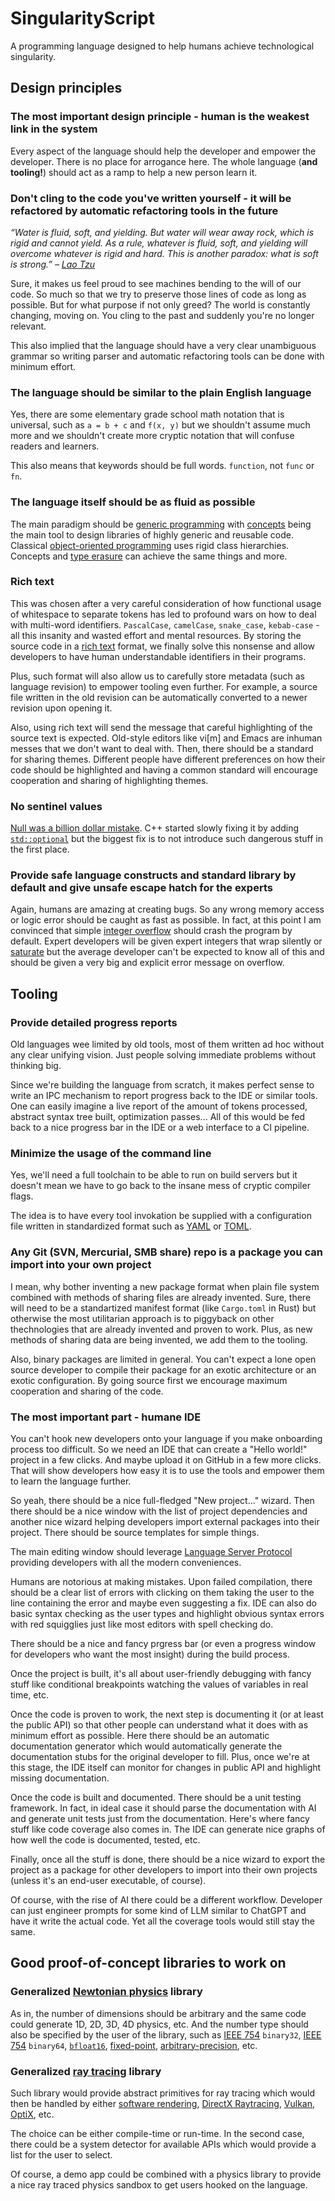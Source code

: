 # SingularityScript

A programming language designed to help humans achieve technological singularity.

## Design principles

### The most important design principle - human is the weakest link in the system

Every aspect of the language should help the developer and empower the developer. There is no place for arrogance here. The whole language (**and tooling!**) should act as a ramp to help a new person learn it.

### Don't cling to the code you've written yourself - it will be refactored by automatic refactoring tools in the future

*“Water is fluid, soft, and yielding. But water will wear away rock, which is rigid and cannot yield. As a rule, whatever is fluid, soft, and yielding will overcome whatever is rigid and hard. This is another paradox: what is soft is strong.” – [Lao Tzu](https://en.wikipedia.org/wiki/Laozi)*

Sure, it makes us feel proud to see machines bending to the will of our code. So much so that we try to preserve those lines of code as long as possible. But for what purpose if not only greed? The world is constantly changing, moving on. You cling to the past and suddenly you're no longer relevant.

This also implied that the language should have a very clear unambiguous grammar so writing parser and automatic refactoring tools can be done with minimum effort.

### The language should be similar to the plain English language

Yes, there are some elementary grade school math notation that is universal, such as `a = b + c` and `f(x, y)` but we shouldn't assume much more and we shouldn't create more cryptic notation that will confuse readers and learners.

This also means that keywords should be full words. `function`, not `func` or `fn`.

### The language itself should be as fluid as possible

The main paradigm should be [generic programming](https://en.wikipedia.org/wiki/Generic_programming) with [concepts](https://en.wikipedia.org/wiki/Concept_(generic_programming)) being the main tool to design libraries of highly generic and reusable code. Classical [object-oriented programming](https://en.wikipedia.org/wiki/Object-oriented_programming) uses rigid class hierarchies. Concepts and [type erasure](https://en.wikipedia.org/wiki/Type_erasure) can achieve the same things and more.

### Rich text

This was chosen after a very careful consideration of how functional usage of whitespace to separate tokens has led to profound wars on how to deal with multi-word identifiers. `PascalCase`, `camelCase`, `snake_case`, `kebab-case` - all this insanity and wasted effort and mental resources. By storing the source code in a [rich text](https://en.wikipedia.org/wiki/Formatted_text) format, we finally solve this nonsense and allow developers to have human understandable identifiers in their programs.

Plus, such format will also allow us to carefully store metadata (such as language revision) to empower tooling even further. For example, a source file written in the old revision can be automatically converted to a newer revision upon opening it.

Also, using rich text will send the message that careful highlighting of the source text is expected. Old-style editors like vi[m] and Emacs are inhuman messes that we don't want to deal with. Then, there should be a standard for sharing themes. Different people have different preferences on how their code should be highlighted and having a common standard will encourage cooperation and sharing of highlighting themes.

### No sentinel values

[Null was a billion dollar mistake](https://www.infoq.com/presentations/Null-References-The-Billion-Dollar-Mistake-Tony-Hoare/). C++ started slowly fixing it by adding [`std::optional`](https://en.cppreference.com/w/cpp/utility/optional) but the biggest fix is to not introduce such dangerous stuff in the first place.

### Provide safe language constructs and standard library by default and give unsafe escape hatch for the experts

Again, humans are amazing at creating bugs. So any wrong memory access or logic error should be caught as fast as possible. In fact, at this point I am convinced that simple [integer overflow](https://en.wikipedia.org/wiki/Integer_overflow) should crash the program by default. Expert developers will be given expert integers that wrap silently or [saturate](https://en.wikipedia.org/wiki/Saturation_arithmetic) but the average developer can't be expected to know all of this and should be given a very big and explicit error message on overflow.

## Tooling

### Provide detailed progress reports

Old languages wee limited by old tools, most of them written ad hoc without any clear unifying vision. Just people solving immediate problems without thinking big.

Since we're building the language from scratch, it makes perfect sense to write an IPC mechanism to report progress back to the IDE or similar tools. One can easily imagine a live report of the amount of tokens processed, abstract syntax tree built, optimization passes... All of this would be fed back to a nice progress bar in the IDE or a web interface to a CI pipeline.

### Minimize the usage of the command line

Yes, we'll need a full toolchain to be able to run on build servers but it doesn't mean we have to go back to the insane mess of cryptic compiler flags.

The idea is to have every tool invokation be supplied with a configuration file written in standardized format such as [YAML](https://en.wikipedia.org/wiki/YAML) or [TOML](https://en.wikipedia.org/wiki/TOML).

### Any Git (SVN, Mercurial, SMB share) repo is a package you can import into your own project

I mean, why bother inventing a new package format when plain file system combined with methods of sharing files are already invented. Sure, there will need to be a standartized manifest format (like `Cargo.toml` in Rust) but otherwise the most utilitarian approach is to piggyback on other thechnologies that are already invented and proven to work. Plus, as new methods of sharing data are being invented, we add them to the tooling.

Also, binary packages are limited in general. You can't expect a lone open source developer to compile their package for an exotic architecture or an exotic configuration. By going source first we encourage maximum cooperation and sharing of the code.

### The most important part - humane IDE

You can't hook new developers onto your language if you make onboarding process too difficult. So we need an IDE that can create a "Hello world!" project in a few clicks. And maybe upload it on GitHub in a few more clicks. That will show developers how easy it is to use the tools and empower them to learn the language further.

So yeah, there should be a nice full-fledged "New project..." wizard. Then there should be a nice window with the list of project dependencies and another nice wizard helping developers import external packages into their project. There should be source templates for simple things.

The main editing window should leverage [Language Server Protocol](https://en.wikipedia.org/wiki/Language_Server_Protocol) providing developers with all the modern conveniences.

Humans are notorious at making mistakes. Upon failed compilation, there should be a clear list of errors with clicking on them taking the user to the line containing the error and maybe even suggesting a fix. IDE can also do basic syntax checking as the user types and highlight obvious syntax errors with red squigglies just like most editors with spell checking do.

There should be a nice and fancy prgress bar (or even a progress window for developers who want the most insight) during the build process.

Once the project is built, it's all about user-friendly debugging with fancy stuff like conditional breakpoints watching the values of variables in real time, etc.

Once the code is proven to work, the next step is documenting it (or at least the public API) so that other people can understand what it does with as minimum effort as possible. Here there should be an automatic documentation generator which would automatically generate the documentation stubs for the original developer to fill. Plus, once we're at this stage, the IDE itself can monitor for changes in public API and highlight missing documentation.

Once the code is built and documented. There should be a unit testing framework. In fact, in ideal case it should parse the documentation with AI and generate unit tests just from the documentation. Here's where fancy stuff like code coverage also comes in. The IDE can generate nice graphs of how well the code is documented, tested, etc.

Finally, once all the stuff is done, there should be a nice wizard to export the project as a package for other developers to import into their own projects (unless it's an end-user executable, of course).

Of course, with the rise of AI there could be a different workflow. Developer can just engineer prompts for some kind of LLM similar to ChatGPT and have it write the actual code. Yet all the coverage tools would still stay the same.

## Good proof-of-concept libraries to work on

### Generalized [Newtonian physics](https://en.wikipedia.org/wiki/Classical_mechanics) library

As in, the number of dimensions should be arbitrary and the same code could generate 1D, 2D, 3D, 4D physics, etc. And the number type should also be specified by the user of the library, such as [IEEE 754](https://en.wikipedia.org/wiki/IEEE_754) `binary32`, [IEEE 754](https://en.wikipedia.org/wiki/IEEE_754) `binary64`, [`bfloat16`](https://en.wikipedia.org/wiki/Bfloat16_floating-point_format), [fixed-point](https://en.wikipedia.org/wiki/Fixed-point_arithmetic), [arbitrary-precision](https://en.wikipedia.org/wiki/Arbitrary-precision_arithmetic), etc.

### Generalized [ray tracing](https://en.wikipedia.org/wiki/Ray_tracing_(graphics)) library

Such library would provide abstract primitives for ray tracing which would then be handled by either [software rendering](https://en.wikipedia.org/wiki/Software_rendering), [DirectX Raytracing](https://en.wikipedia.org/wiki/DirectX_Raytracing), [Vulkan](https://en.wikipedia.org/wiki/Vulkan), [OptiX](https://en.wikipedia.org/wiki/OptiX), etc.

The choice can be either compile-time or run-time. In the second case, there could be a system detector for available APIs which would provide a list for the user to select.

Of course, a demo app could be combined with a physics library to provide a nice ray traced physics sandbox to get users hooked on the language.
